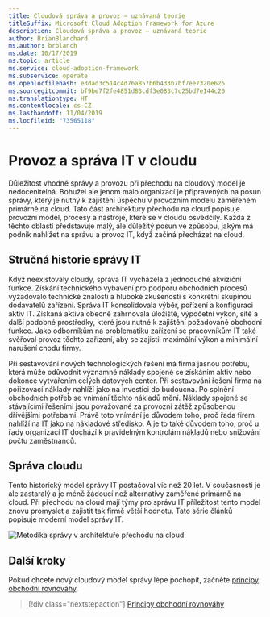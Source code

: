 ```yaml
---
title: Cloudová správa a provoz – uznávaná teorie
titleSuffix: Microsoft Cloud Adoption Framework for Azure
description: Cloudová správa a provoz – uznávaná teorie
author: BrianBlanchard
ms.author: brblanch
ms.date: 10/17/2019
ms.topic: article
ms.service: cloud-adoption-framework
ms.subservice: operate
ms.openlocfilehash: e3dad3c514c4d76a857b6b433b7bf7ee7320e626
ms.sourcegitcommit: bf9be7f2fe4851d83cdf3e083c7c25bd7e144c20
ms.translationtype: HT
ms.contentlocale: cs-CZ
ms.lasthandoff: 11/04/2019
ms.locfileid: "73565118"
---
```

# <a name="it-management-and-operations-in-the-cloud"></a>Provoz a správa IT v cloudu

Důležitost vhodné správy a provozu při přechodu na cloudový model je nedocenitelná. Bohužel ale jenom málo organizací je připravených na posun správy, který je nutný k zajištění úspěchu v provozním modelu zaměřeném primárně na cloud. Tato část architektury přechodu na cloud popisuje provozní model, procesy a nástroje, které se v cloudu osvědčily. Každá z těchto oblastí představuje malý, ale důležitý posun ve způsobu, jakým má podnik nahlížet na správu a provoz IT, když začíná přecházet na cloud.

## <a name="brief-history-of-it-management"></a>Stručná historie správy IT

Když neexistovaly cloudy, správa IT vycházela z jednoduché akviziční funkce. Získání technického vybavení pro podporu obchodních procesů vyžadovalo technické znalosti a hluboké zkušenosti s konkrétní skupinou dodavatelů zařízení. Správa IT konsolidovala výběr, pořízení a konfiguraci aktiv IT. Získaná aktiva obecně zahrnovala úložiště, výpočetní výkon, sítě a další podobné prostředky, které jsou nutné k zajištění požadované obchodní funkce. Jako odborníkům na problematiku zařízení se pracovníkům IT také svěřoval provoz těchto zařízení, aby se zajistil maximální výkon a minimální narušení chodu firmy.

Při sestavování nových technologických řešení má firma jasnou potřebu, která může odůvodnit významné náklady spojené se získáním aktiv nebo dokonce vytvářením celých datových center. Při sestavování řešení firma na pořizovací náklady nahlíží jako na investici do budoucna. Po splnění obchodních potřeb se vnímání těchto nákladů mění. Náklady spojené se stávajícími řešeními jsou považované za provozní zátěž způsobenou dřívějšími potřebami. Právě toto vnímání je důvodem toho, proč řada firem nahlíží na IT jako na nákladové středisko. A je to také důvodem toho, proč u řady organizací IT dochází k pravidelným kontrolám nákladů nebo snižování počtu zaměstnanců.

## <a name="cloud-management"></a>Správa cloudu

Tento historický model správy IT postačoval víc než 20 let. V současnosti je ale zastaralý a je méně žádoucí než alternativy zaměřené primárně na cloud. Při přechodu na cloud mají týmy pro správu IT příležitost tento model znovu promyslet a zajistit tak firmě větší hodnotu. Tato série článků popisuje moderní model správy IT.

![Metodika správy v architektuře přechodu na cloud](../../_images/manage/caf-manage.png)

## <a name="next-steps"></a>Další kroky

Pokud chcete nový cloudový model správy lépe pochopit, začněte [principy obchodní rovnováhy](./business-alignment.md).

> [!div class="nextstepaction"]
> [Principy obchodní rovnováhy](./business-alignment.md)
